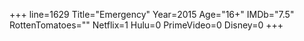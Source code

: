 +++
line=1629
Title="Emergency"
Year=2015
Age="16+"
IMDb="7.5"
RottenTomatoes=""
Netflix=1
Hulu=0
PrimeVideo=0
Disney=0
+++

